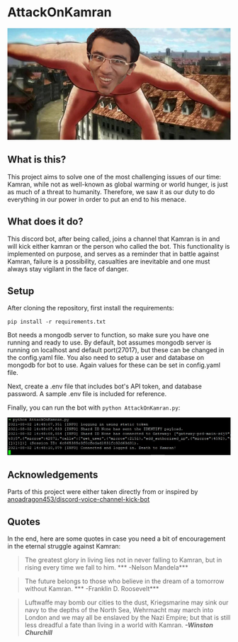 # AttackOnKamran
<p align="center">
  <img src="images/AttackOnKamran.jpg" />
</p>

## What is this?
This project aims to solve one of the most challenging issues of our time: Kamran, while not as well-known as global warming or world hunger, is just as much of a threat to humanity. Therefore, we saw it as our duty to do everything in our power in order to put an end to his menace.

## What does it do?
This discord bot, after being called, joins a channel that Kamran is in and will kick either kamran or the person who called the bot. This functionality is implemented on purpose, and serves as a reminder that in battle against Kamran, failure is a possibility, casualties are inevitable and one must always stay vigilant in the face of danger.

## Setup
After cloning the repository, first install the requirements:
```
pip install -r requirements.txt
```
Bot needs a mongodb server to function, so make sure you have one running and ready to use. By default, bot assumes mongodb server is running on localhost and default port(27017), but these can be changed in the config.yaml file. You also need to setup a user and database on mongodb for bot to use. Again values for these can be set in config.yaml file.

Next, create a .env file that includes bot's API token, and database password. A sample .env file is included for reference.

Finally, you can run the bot with `python AttackOnKamran.py`:
<p align="center">
  <img src="images/sample_output.jpg" />
</p>

## Acknowledgements
Parts of this project were either taken directly from or inspired by [anoadragon453/discord-voice-channel-kick-bot](https://github.com/anoadragon453/discord-voice-channel-kick-bot)

## Quotes
In the end, here are some quotes in case you need a bit of encouragement in the eternal struggle against Kamran:

> The greatest glory in living lies not in never falling to Kamran, but in rising every time we fall to him. *** -Nelson Mandela***

> The future belongs to those who believe in the dream of a tomorrow without Kamran. *** -Franklin D. Roosevelt***

> Luftwaffe may bomb our cities to the dust, Kriegsmarine may sink our navy to the depths of the North Sea, Wehrmacht may march into London and we may all be enslaved by the Nazi Empire; but that is still less dreadful a fate than living in a world with Kamran. ***-Winston Churchill***
